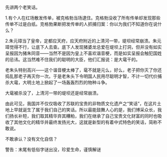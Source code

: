 先讲两个老笑话。

1.有个人在红场散发传单，被克格勃当场逮住。克格勃没收了所有传单却发现那些传单不过是白纸。克格勃果断把发传单的人抓捕归案：你以为我们不知道你在说什么？

2.朱元璋当了皇帝，定都应天府，应天府附近的上清河一带，堤坝经常崩溃。朱元璋觉得不行，让底下人去查。底下人发现猪婆龙总爱在堤坝上打洞，但并没有如实呈报因为猪朱同音——当然不是因为皇上不喜欢谐音梗，而是如实呈报会触犯国姓的忌讳。这当然难不住我们的聪明的大臣，他们汇报说：是大鼋干的。

老朱头特别高兴——这个谐音梗太棒了，鼋不就是元么，好么，老子把你灭了你还捣乱那老子再灭你一次。于是老朱头下令明国人民用尽聪明才智，不计一切代价捕杀大鼋，大明土地上掀起了一场轰轰烈烈的物种斗争。

大鼋被杀没了，上清河一带的堤坝还是经常崩溃。

由此可见，我国并不仅仅吸收了苏联的宝贵的非物质文化遗产之“笑话”，在这片土地上早就诞生了属于我们自己的笑话。所以最能鼓舞人心的是，我们博采众长，我们扬长补短，我们取其精华弃其糟粕，我们在继承了自己宝贵文化财富的同时也吸收了其他文化的精华并最终发扬光大，这就是新型的有着中式特色的笑话，简称不敢说。

不敢承认？没有文化自信？

警告：末尾有低俗字谜出没，珍爱生命，谨慎解谜   


